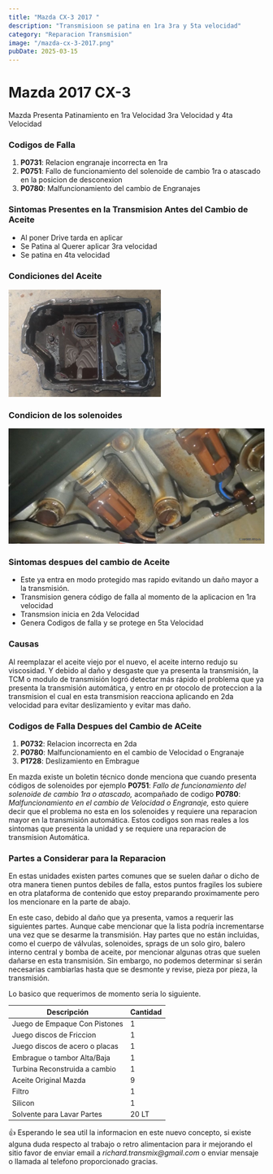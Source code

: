 ```yaml
---
title: "Mazda CX-3 2017 "
description: "Transmisioon se patina en 1ra 3ra y 5ta velocidad"
category: "Reparacion Transmision" 
image: "/mazda-cx-3-2017.png"
pubDate: 2025-03-15
---
```


# Mazda 2017 CX-3

Mazda Presenta Patinamiento en 1ra Velocidad 3ra Velocidad y 4ta Velocidad

### Codigos de Falla

1. **P0731**: Relacion engranaje incorrecta en 1ra 
2. **P0751**: Fallo de funcionamiento del solenoide de cambio 1ra o atascado en la posicion de desconexion
3. **P0780**: Malfuncionamiento del cambio de Engranajes 


### Sintomas Presentes en la Transmision Antes del Cambio de Aceite

- Al poner Drive tarda en aplicar
- Se Patina al Querer aplicar 3ra velocidad
- Se patina en 4ta velocidad

### Condiciones del Aceite

![Carter](../../assets/asian/mazda/cx-3/Carter-mazda-cx-3-300px.png)

### Condicion de los solenoides

![Cuerpo Valvulas y Solenoides](../../assets/asian/mazda/cx-3/solenoides-mazda.png)

### Sintomas despues del cambio de Aceite

- Este ya entra en modo protegido mas rapido evitando un daño mayor a la transmisión.
- Transmision genera código de falla al momento de la aplicacion en 1ra velocidad
- Transmsion inicia en 2da Velocidad
- Genera Codigos de falla y se protege en 5ta Velocidad

### Causas

Al reemplazar el aceite viejo por el nuevo, el aceite interno redujo su viscosidad. Y debido al daño y desgaste que ya presenta la transmisión, 
la TCM  o modulo de transmisión logró detectar más rápido el problema que ya presenta la transmisión automática, y entro en pr otocolo
de proteccion a la transmision el cual en esta transmision reacciona aplicando en 2da velocidad para evitar deslizamiento y evitar mas daño.

### Codigos de Falla Despues del Cambio de ACeite

1. **P0732**: Relacion incorrecta en 2da
2. **P0780**: Malfuncionamiento en el cambio de Velocidad o Engranaje
3. **P1728**: Deslizamiento en Embrague

En mazda existe un boletin técnico donde menciona que cuando presenta códigos de solenoides por ejemplo **P0751**: _Fallo de funcionamiento del solenoide de cambio 1ra o atascado,_ acompañado de codigo **P0780**: _Malfuncionamiento en el cambio de Velocidad o Engranaje,_ esto quiere decir que el problema no esta en los solenoides y requiere una reparacion mayor en la transmisión automática.
Estos codigos son mas reales a los sintomas que presenta la unidad y se requiere una reparacion de transmision Automática.

### Partes a Considerar para la Reparacion

En estas unidades existen partes comunes que se suelen dañar o dicho de otra manera tienen puntos debiles de falla, estos puntos fragiles los subiere en otra plataforma de contenido que estoy preparando proximamente pero los mencionare en la parte de abajo.

En este caso, debido al daño que ya presenta, vamos a requerir las siguientes partes. Aunque cabe mencionar que la lista podría incrementarse una vez que se desarme la transmisión. Hay partes que no están incluidas, como el cuerpo de válvulas, solenoides, sprags de un solo giro, balero interno central y bomba de aceite, por mencionar algunas otras que suelen dañarse en esta transmisión. Sin embargo, no podemos determinar si serán necesarias cambiarlas hasta que se desmonte y revise, pieza por pieza, la transmisión.

Lo basico que requerimos de momento seria lo siguiente.

| Descripción                   |  Cantidad  |
|-------------------------------|------------|
| Juego de Empaque Con Pistones |     1      |
| Juego discos de Friccion      |     1      |
| Juego discos de acero o placas|     1      |
| Embrague o tambor Alta/Baja   |     1      |
| Turbina Reconstruida a cambio |     1      |
| Aceite Original Mazda         |     9      |
| Filtro                        |     1      |
| Silicon                       |     1      |
| Solvente para Lavar Partes    |     20 LT  |


👍 Esperando le sea util la informacion en este nuevo concepto, si existe alguna duda respecto al trabajo o retro alimentacion para ir mejorando el sitio favor de enviar email a _richard.transmix@gmail.com_ o enviar mensaje o llamada al telefono proporcionado gracias.